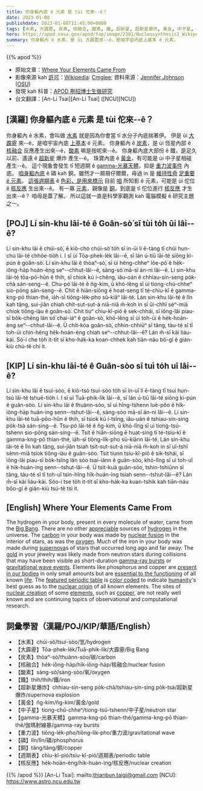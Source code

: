 ```yaml
---
title: 你身軀內底 ê 元素 是 tùi 佗來--ê？
date: 2023-01-08
publishdate: 2023-01-08T11:45:00+0800
tags: [水素, 大霹靂, 炭素, 核融合, 酸素, 鐵, 超新星, 超新星爆炸, 黃金, 中子星, gamma-光暴天體, 重力波, 磷, 銅, 週期表, 核反應]
hero: https://apod.nasa.gov/apod/fap/image/2301/Nucleosynthesis2_WikipediaCmglee_1080.jpg
summary: 你身軀內 ê 水素，是 ùi 大霹靂來--ê，是咱宇宙內底上基本 ê 元素。
---
```


{{% apod %}}

- 原始文章：[Where Your Elements Came From](https://apod.nasa.gov/apod/ap230108.html)
- 影像來源 kah [許可][License]：[Wikipedia](https://en.wikipedia.org/wiki/Wikipedia): [Cmglee](https://commons.wikimedia.org/wiki/User:Cmglee); 資料來源：[Jennifer Johnson](https://astronomy.osu.edu/people/johnson.3064) ([OSU](https://astronomy.osu.edu/))
- 發現 kah 科普：[APOD 咧招博士生做研究](http://asterisk.apod.com/viewtopic.php?t=42847)
- 台文翻譯：[An-Li Tsai][An-Li Tsai] ([NCU][NCU])

## [漢羅] 你身軀內底 ê 元素 是 tùi 佗來--ê？
你身軀內 ê 水素，會叫做 [水素][hydrogen] 就是因為你會當 tī 水分子內底揣著伊。
伊是 ùi [大霹靂][Big Bang] 來--ê，是咱宇宙內底 [上基本][appreciable] ê 元素。
你身軀內 ê [炭素][carbon]，是 ùi 恆星內部 ê [核融合][nuclear fusion] 反應產生出來--ê，[酸素][oxygen] 嘛是按呢來--ê。
你身軀內底大部份 ê 鐵，是足久以前、遙遠 ê [超新星][supernova] 爆炸 產生--ê。
珠寶內底 ê [黃金][gold]，有可能是 ùi 中子星相碰產生--ê。
這个現象會發生 tī 短週期 ê [gamma-光暴天體][gamma-ray bursts]，抑是 [重力波事件][gravitational wave events] 內底。
[咱身軀內底][present in our bodies] ê 磷 kah 銅，雖然才一屑屑仔爾爾，毋過 in 是 [維持性命][life] [足重要 ê 元素][essential to the functioning]。
[這張週期表][featured periodic table] ê [色彩，是用來標示][color coded] 目前 [咱][humanity] 所知影 ê 元素，可能是 ùi 佗位 ê [核反應][nuclear origin] 生出來--ê。
有一寡 [元素][elements]，親像是 [銅][copper]，到底是 tī 佗位進行 [核反應][nuclear creation] 才生出來--ê？
咱毋是蓋了解。
所以這就一直是科學家觀測 kah 電腦模擬 ê 研究主題之一。



## [POJ] Lí sin-khu lāi-té ê Goân-sò͘ sī tùi to̍h ūi lâi--ê?
Lí sin-khu lāi ê chúi-sò͘, ē kiò-chò chúi-sò͘ to̍h sī in-ūi lí ē-tàng tī chúi hun-chú lāi-té chhōe-tio̍h i.
I sī ùi Tōa-phek-le̍k lâi--ê, sī lán ú-tiū lāi-té siōng ki-pún ê goân-sò͘.
Lí sin-khu lāi ê thòaⁿ-sò͘, sī ùi hêng-chheⁿ lōe-pō͘ ê he̍k-iông-ha̍p hoán-èng seⁿ--chhut-lâi--ê, sàng-sò͘ mā-sī án-ni lâi--ê.
Lí sin-khu lāi-té tōa-pō͘-hūn ê thih, sī chiok kú í-chêng, iâu-oán ê chhiau-sin-seng po̍k-chà sán-seng--ê.
Chu-pó lāi-té ê n̂g-kim, ū khó-lêng sī ùi tiong-chú-chheⁿ sio-pōng sán-seng--ê.
Chit ê hiān-siōng ē hoat-seng tī té-chiu-kî ê gamma-kng-pō thian-thé, ia̍h-sī tiōng-le̍k-pho sū-kiāⁿ lāi-té.
Lán sin-khu lāi-té ê lîn kah tâng, sui-jiân chiah chi̍t-sut-sut-á niā-niā m̄-koh in sī ûi-chhî sèⁿ-miā chiok tiōng-iàu ê goân-sò͘.
Chit tiuⁿ chiu-kî-pió ê sek-chhái, sī iōng-lâi piau-sī bo̍k-chêng lán só͘ chai-iáⁿ ê goân-sò͘, khó-lêng sī ùi toh-ūi ê he̍k-hoán-èng seⁿ--chhut-lâi--ê.
Ū chi̍t-kóa goân-sò͘, chhin-chhiūⁿ sī tâng, tàu-té sī tī toh-ūi chìn-hêng he̍k-hoán-èng chiah seⁿ--chhut-lâi--ê?
Lán m̄-sī kài liáu-kái.
Só͘-í che to̍h it-ti̍t sī kho-ha̍k-ka koan-chhek kah tiān-náu bô͘-gí ê gián-kiù chú-tê chi it.

## [KIP] Lí sin-khu lāi-té ê Guân-sòo sī tuì to̍h uī lâi--ê?
Lí sin-khu lāi ê tsuí-sòo, ē kiò-tsò tsuí-sòo to̍h sī in-uī lí ē-tàng tī tsuí hun-tsú lāi-té tshuē-tio̍h i.
I sī uì Tuā-phik-li̍k lâi--ê, sī lán ú-tiū lāi-té siōng ki-pún ê guân-sòo.
Lí sin-khu lāi ê thuànn-sòo, sī uì hîng-tshenn luē-pōo ê hi̍k-iông-ha̍p huán-ìng senn--tshut-lâi--ê, sàng-sòo mā-sī án-ni lâi--ê.
Lí sin-khu lāi-té tuā-pōo-hūn ê thih, sī tsiok kú í-tsîng, iâu-uán ê tshiau-sin-sing po̍k-tsà sán-sing--ê.
Tsu-pó lāi-té ê n̂g-kim, ū khó-lîng sī uì tiong-tsú-tshenn sio-pōng sán-sing--ê.
Tsit ê hiān-siōng ē huat-sing tī té-tsiu-kî ê gamma-kng-pō thian-thé, ia̍h-sī tiōng-li̍k-pho sū-kiānn lāi-té.
Lán sin-khu lāi-té ê lîn kah tâng, sui-jiân tsiah tsi̍t-sut-sut-á niā-niā m̄-koh in sī uî-tshî sènn-miā tsiok tiōng-iàu ê guân-sòo.
Tsit tiunn tsiu-kî-pió ê sik-tshái, sī iōng-lâi piau-sī bo̍k-tsîng lán sóo tsai-iánn ê guân-sòo, khó-lîng sī uì toh-uī ê hi̍k-huán-ìng senn--tshut-lâi--ê.
Ū tsi̍t-kuá guân-sòo, tshin-tshiūnn sī tâng, tàu-té sī tī toh-uī tsìn-hîng hi̍k-huán-ìng tsiah senn--tshut-lâi--ê?
Lán m̄-sī kài liáu-kái.
Sóo-í tse to̍h it-ti̍t sī kho-ha̍k-ka kuan-tshik kah tiān-náu bôo-gí ê gián-kiù tsú-tê tsi it.

## [English] Where Your Elements Came From
The hydrogen in your body, present in every molecule of water, came from the [Big Bang][Big Bang].
There are no other [appreciable][appreciable] sources of [hydrogen][hydrogen] in the universe.
The [carbon][carbon] in your body was made by [nuclear fusion][nuclear fusion] in the interior of stars, as was the [oxygen][oxygen].
Much of the iron in your body was made during [supernova][supernova]s of stars that occurred long ago and far away.
The [gold][gold] in your jewelry was likely made from neutron stars during collisions that may have been visible as short-duration [gamma-ray bursts][gamma-ray bursts] or [gravitational wave events][gravitational wave events].
Elements like phosphorus and copper are [present in our bodies][present in our bodies] in only small amounts but are [essential to the functioning][essential to the functioning] of all known [life][life].
The [featured periodic table][featured periodic table] is [color coded][color coded] to indicate [humanity][humanity]'s best guess as to the [nuclear origin][nuclear origin] of all known elements.
The sites of [nuclear creation][nuclear creation] of some [elements][elements], such as [copper][copper], are not really well known and are continuing topics of observational and computational research.


## 詞彙學習（漢羅/POJ/KIP/華語/English）
- 【水素】chúi-sò͘/tsuí-sòo/氫/hydrogen
- 【大霹靂】Tōa-phek-le̍k/Tuā-phik-li̍k/大霹靂/Big Bang
- 【炭素】thòaⁿ-sò͘/thuànn-sòo/碳/carbon
- 【核融合】he̍k-iông-ha̍p/hi̍k-iông-ha̍p/核融合/nuclear fusion
- 【酸素】sàng-sò͘/sàng-sòo/氧/oxygen
- 【鐵】thih/thih/鐵/iron
- 【超新星爆炸】chhiau-sin-seng po̍k-chà/tshiau-sin-sing po̍k-tsà/超新星爆炸/supernova explosion
- 【黃金】n̂g-kim/n̂g-kim/黃金/gold
- 【中子星】tiong-chú-chheⁿ/tiong-tsú-tshenn/中子星/neutron star
- 【gamma-光暴天體】gamma-kng-pō thian-thé/gamma-kng-pō thian-thé/伽瑪射線暴/gamma-ray bursts
- 【重力波】tiōng-le̍k-pho/tiōng-li̍k-pho/重力波/gravitational wave
- 【磷】lîn/lîn/磷/phosphorus
- 【銅】tâng/tâng/銅/copper
- 【週期表】chiu-kî-pió/tsiu-kî-pió/週期表/periodic table
- 【核反應】he̍k-hoán-èng/hi̍k-huán-ìng/核反應/nuclear creation


{{% /apod %}}
[An-Li Tsai]: mailto:thianbun.taigi@gmail.com
[NCU]: https://www.astro.ncu.edu.tw

[copyright]: https://apod.nasa.gov/apod/fap/lib/about_apod.html#srapply
[License]: https://creativecommons.org/licenses/by/2.0/


[Big Bang]:https://map.gsfc.nasa.gov/universe/bb_tests_ele.html
[appreciable]:http://www.sciencealert.com/lhc-produces-primordial-soup-of-the-universe-using-less-particles-than-thought-possible
[hydrogen]:https://periodic.lanl.gov/1.shtml
[carbon]:https://en.wikipedia.org/wiki/Carbon#Formation_in_stars
[nuclear fusion]:https://en.wikipedia.org/wiki/Nuclear_fusion
[oxygen]:https://en.wikipedia.org/wiki/Oxygen#Isotopes_and_stellar_origin
[supernova]:https://heasarc.gsfc.nasa.gov/docs/snr.html
[gold]:https://apod.nasa.gov/apod/ap171015.html
[gamma-ray bursts]:https://imagine.gsfc.nasa.gov/science/objects/bursts1.html
[gravitational wave events]:https://apod.nasa.gov/apod/ap171016.html
[present in our bodies]:https://www.goodreads.com/quotes/144310-the-nitrogen-in-our-dna-the-calcium-in-our-teeth
[essential to the functioning]:https://sciencelearn.org.nz/Contexts/Just-Elemental/Science-Ideas-and-Concepts/The-essential-elements
[life]:http://images.csmonitor.com/csm/2010/02/02_65.jpg
[featured periodic table]:https://commons.wikimedia.org/wiki/File:Nucleosynthesis_periodic_table.svg
[color coded]:https://i.pinimg.com/originals/61/d5/9a/61d59a79540529bd9f33f5b523f2be91.jpg
[humanity]:https://apod.nasa.gov/apod/ap200614.html
[nuclear origin]:https://en.wikipedia.org/wiki/Nucleosynthesis
[nuclear creation]:https://www.youtube.com/watch?v=7EpcUohHees
[elements]:https://www.abc.net.au/cm/lb/10079162/data/periodic-table-of-elements-data.jpg
[copper]:https://ui.adsabs.harvard.edu/abs/2016A%26A...585A.102Y/abstract
